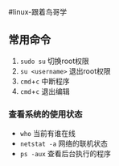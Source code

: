 #linux-跟着鸟哥学
## 常用命令
1. `sudo su` 切换root权限
2. `su <username>` 退出root权限
3. `cmd`+`c` 中断程序
4. `cmd`+`c` 退出编辑

### 查看系统的使用状态
* `who` 当前有谁在线
* `netstat -a` 网络的联机状态
* `ps -aux` 查看后台执行的程序



